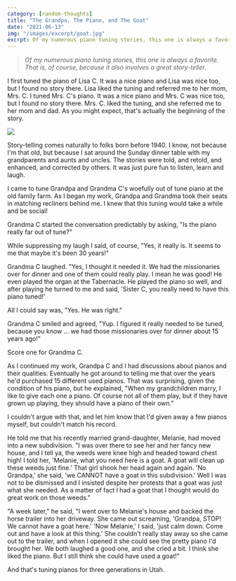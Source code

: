 ```yaml
---
category: [random-thoughts]
title: "The Grandpa, The Piano, and The Goat"
date: "2021-06-13"
img: "/images/excerpt/goat.jpg"
excrpt: Of my numerous piano tuning stories, this one is always a favorite.   That is, of course, because it also involves a great story-teller.
---
```


> <i>Of my numerous piano tuning stories, this one is always a favorite.   That is, of course, because it also involves a great story-teller.</i>

I first tuned the piano of Lisa C. It was a nice piano and Lisa was nice too, but I found no story there. Lisa liked the tuning and referred me to her mom, Mrs. C.   I tuned Mrs. C's piano.   It was a nice piano and Mrs. C was nice too, but I found no story there.  Mrs. C. liked the tuning, and she referred me to her mom and dad.  As you might expect, that's actually the beginning of the story.

![](/images/goat.jpg)

Story-telling comes naturally to folks born before 1940.   I know, not because I'm that old, but because I sat around the Sunday dinner table with my grandparents and aunts and uncles.   The stories were told, and retold, and enhanced, and corrected by others.  It was just pure fun to listen, learn and laugh.   

I came to tune Grandpa and Grandma C's woefully out of tune piano at the old family farm.  As I began my work, Grandpa and Grandma took their seats in matching recliners behind me.   I knew that this tuning would take a while and be social!  

Grandma C started the conversation predictably by asking, "Is the piano really far out of tune?"  

While suppressing my laugh I said, of course, "Yes, it really is.  It seems to me that maybe it's been 30 years!"

Grandma C laughed.   "Yes,  I thought it needed it.   We had the missionaries over for dinner and one of them could really play.   I mean he was good!   He even played the organ at the Tabernacle.  He played the piano so well, and after playing he turned to me and said, 'Sister C, you really need to have this piano tuned!'

All I could say was, "Yes.  He was right."

Grandma C smiled and agreed, "Yup.  I figured it really needed to be tuned, because you know ... we had those missionaries over for dinner about 15 years ago!"

Score one for Grandma C.

As I continued my work, Grandpa C and I had discussions about pianos and their qualities.  Eventually he got around to telling me that over the years he'd purchased 15 different used pianos.  That was surprising, given the condition of his piano, but he explained,  "When my grandchildren marry, I like to give each one a piano. Of course not all of them play, but if they have grown up playing, they should have a piano of their own."   

I couldn't argue with that, and let him know that I'd given away a few pianos myself, but couldn't match his record.

He told me that his recently married grand-daughter, Melanie, had moved into a new subdivision. "I was over there to see her and her fancy new house, and I tell ya, the weeds were knee high and headed toward chest high!  I told her,  'Melanie, what you need here is a goat.  A goat will clean up these weeds just fine.'  That girl shook her head again and again.   'No Grandpa,' she said,  'we CANNOT have a goat in this subdivision.'  Well I was not to be dismissed and I insisted despite her protests that a goat was just what she needed. As a matter of fact I had a goat that I thought would do great work on those weeds."

"A week later,"  he said, "I went over to Melanie's house and backed the horse trailer into her driveway.  She came out screaming, 'Grandpa, STOP!  We cannot have a goat here.'  'Now Melanie,' I said, 'just calm down.  Come out and have a look at this thing.'   She couldn't really stay away so she came out to the trailer, and when I opened it she could see the pretty piano I'd brought her.  We both laughed a good one, and she cried a bit.  I think she liked the piano.   But I still think she could have used a goat!"

And that's tuning pianos for three generations in Utah.

